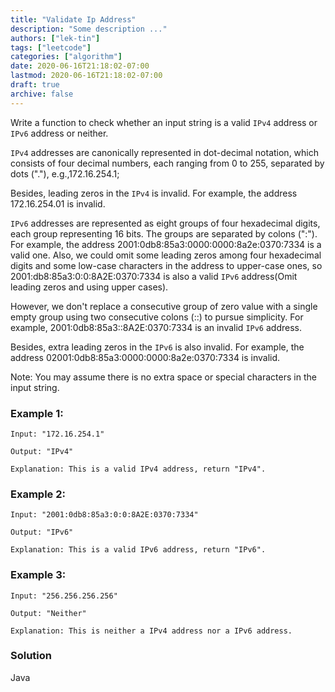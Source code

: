 ```yaml
---
title: "Validate Ip Address"
description: "Some description ..."
authors: ["lek-tin"]
tags: ["leetcode"]
categories: ["algorithm"]
date: 2020-06-16T21:18:02-07:00
lastmod: 2020-06-16T21:18:02-07:00
draft: true
archive: false
---
```


Write a function to check whether an input string is a valid `IPv4` address or `IPv6` address or neither.

`IPv4` addresses are canonically represented in dot-decimal notation, which consists of four decimal numbers, each ranging from 0 to 255, separated by dots ("."), e.g.,172.16.254.1;

Besides, leading zeros in the `IPv4` is invalid. For example, the address 172.16.254.01 is invalid.

`IPv6` addresses are represented as eight groups of four hexadecimal digits, each group representing 16 bits. The groups are separated by colons (":"). For example, the address 2001:0db8:85a3:0000:0000:8a2e:0370:7334 is a valid one. Also, we could omit some leading zeros among four hexadecimal digits and some low-case characters in the address to upper-case ones, so 2001:db8:85a3:0:0:8A2E:0370:7334 is also a valid `IPv6` address(Omit leading zeros and using upper cases).

However, we don't replace a consecutive group of zero value with a single empty group using two consecutive colons (::) to pursue simplicity. For example, 2001:0db8:85a3::8A2E:0370:7334 is an invalid `IPv6` address.

Besides, extra leading zeros in the `IPv6` is also invalid. For example, the address 02001:0db8:85a3:0000:0000:8a2e:0370:7334 is invalid.

Note: You may assume there is no extra space or special characters in the input string.

### Example 1:

```
Input: "172.16.254.1"

Output: "IPv4"

Explanation: This is a valid IPv4 address, return "IPv4".
```

### Example 2:

```
Input: "2001:0db8:85a3:0:0:8A2E:0370:7334"

Output: "IPv6"

Explanation: This is a valid IPv6 address, return "IPv6".
```

### Example 3:

```
Input: "256.256.256.256"

Output: "Neither"

Explanation: This is neither a IPv4 address nor a IPv6 address.
```

### Solution

Java
```java
```
